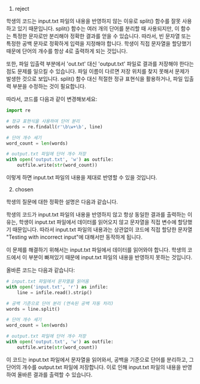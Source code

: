 1. reject

학생의 코드는 input.txt 파일의 내용을 반영하지 않는 이유로 split() 함수를 잘못 사용하고 있기 때문입니다. split() 함수는 여러 개의 단어를 분리할 때 사용되지만, 이 함수는 특정한 문자로만 분리해야 정확한 결과를 얻을 수 있습니다. 따라서, 빈 문자열 또는 특정한 공백 문자로 정확하게 입력을 지정해야 합니다. 학생이 직접 문자열을 할당했기 때문에 단어의 개수를 항상 4로 출력하게 되는 것입니다.

또한, 파일 입출력 부분에서 'out.txt' 대신 'output.txt' 파일로 결과를 저장해야 한다는 점도 문제를 일으킬 수 있습니다. 파일 이름이 다르면 저장 위치를 찾지 못해서 문제가 발생한 것으로 보입니다. split() 함수 대신 적절한 정규 표현식을 활용하거나, 파일 입출력 부분을 수정하는 것이 필요합니다. 

따라서, 코드를 다음과 같이 변경해보세요:

```python
import re

# 정규 표현식을 사용하여 단어 분리
words = re.findall(r'\b\w+\b', line)

# 단어 개수 세기
word_count = len(words)

# output.txt 파일에 단어 개수 저장
with open('output.txt', 'w') as outfile:
    outfile.write(str(word_count))
```

이렇게 하면 input.txt 파일의 내용을 제대로 반영할 수 있을 것입니다.

2. chosen

학생의 질문에 대한 정확한 설명은 다음과 같습니다.

학생의 코드가 input.txt 파일의 내용을 반영하지 않고 항상 동일한 결과를 출력하는 이유는, 학생이 input.txt 파일에서 데이터를 읽어오지 않고 문자열을 직접 변수에 할당했기 때문입니다. 따라서 input.txt 파일의 내용과는 상관없이 코드에 직접 할당한 문자열 "Testing with incorrect input"에 대해서만 동작하게 됩니다.

이 문제를 해결하기 위해서는 input.txt 파일에서 데이터를 읽어와야 합니다. 학생의 코드에서 이 부분이 빠져있기 때문에 input.txt 파일의 내용을 반영하지 못하는 것입니다.

올바른 코드는 다음과 같습니다:

```python
# input.txt 파일에서 문자열을 읽어옴
with open('input.txt', 'r') as infile:
    line = infile.read().strip()

# 공백 기준으로 단어 분리 (연속된 공백 자동 처리)
words = line.split()

# 단어 개수 세기
word_count = len(words)

# output.txt 파일에 단어 개수 저장
with open('output.txt', 'w') as outfile:
    outfile.write(str(word_count))
```

이 코드는 input.txt 파일에서 문자열을 읽어와서, 공백을 기준으로 단어를 분리하고, 그 단어의 개수를 output.txt 파일에 저장합니다. 이로 인해 input.txt 파일의 내용을 반영하여 올바른 결과를 출력할 수 있습니다.
